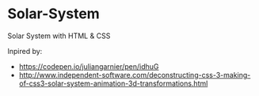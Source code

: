 # Solar-System
Solar System with HTML &amp; CSS

Inpired by: 
- https://codepen.io/juliangarnier/pen/idhuG
- http://www.independent-software.com/deconstructing-css-3-making-of-css3-solar-system-animation-3d-transformations.html
